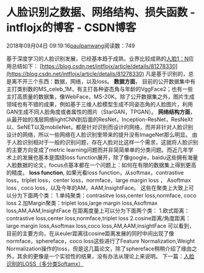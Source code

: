 
# 人脸识别之数据、网络结构、损失函数 - intflojx的博客 - CSDN博客


2018年09月04日 09:19:16[paulpanwang](https://me.csdn.net/intflojx)阅读数：749


基于深度学习的人脸识别发展，已经基本趋于成熟，业界比较成熟的[人脸1：N](https://blog.csdn.net/intflojx/article/details/81278330)应用总结如下：
[https://blog.csdn.net/intflojx/article/details/81278330](https://blog.csdn.net/intflojx/article/details/81278330)
凡是基于识别的，总是离不开三个东西：数据，网络，以及loss。
**数据方面**，
目前的公开数据集中有主打类别数的MS_celeb_1M，有主打各种姿态角与年龄的VggFace2；也有一些主打高质量的数据集，像WebFace，MS-20K。除了公开数据集之外，图片生成领域也有不错的成果，例如基于三维人脸模型生成不同姿态角的人脸图片，利用GAN生成不同人脸角度或者属性的图片（StarGAN，TPGAN）。
**网络结构方面**，
从最开始的浅层网络lightCNN到后面的ResNet，Inception-ResNet，ResNeXt以、SeNET以及mobileNet，都是针对识别而设计的网络，而并非针对人脸识别设计的网络，所以一些网络在人脸识别里带来的提升没有ImageNet那么明显。
由于人脸识别相对于一般的识别问题，存在人脸对比这样一个需求，这就将人脸识别的主要方向变成了metric learning问题而并非简简单单的分类问题。而近几年学术上的发展也基本是围绕loss function展开，除了像google，baidu这些拥有海量人脸数据的论文，focus点基本都在一个问题上：如何在有限的数据集上得到更高的精度。
**loss function**,
如果光看loss function，从softmax，contrastive loss，triplet loss，center loss，normface，large margin loss ， Asoftmax loss , coco loss，以及今年的AM，AAM,InsightFace。
这些在聚类上大致上可以分为下面两个类：
1.单纯聚类：contrasitve loss,center loss,normface, coco loss
2.加Margin聚类：triplet loss,large margin loss,Asoftmax loss,AM,AAM,InsightFace
在距离度量上可以分为下面两个类：
1.欧式距离：contrastive loss,center loss,normface,triplet loss
2.cosine距离/角度距离：large margin loss,Asoftmax loss,coco loss,AM,AAM,InsightFace
可以看到，目前的主要方向，在从euler距离往cosine距离发展的同时中间出现了像normface，sphereface，coco loss这些进行了Feature Normalization,Weight Normalization操作的loss，但是这几篇论文，除了sphereface稍稍介绍了缘由之外，其余的更像是一个实验性的结果，没有办法从理论上来说明。
下一篇：[人脸识别的LOSS（多分类Softamx）](https://blog.csdn.net/intflojx/article/details/82378520)

